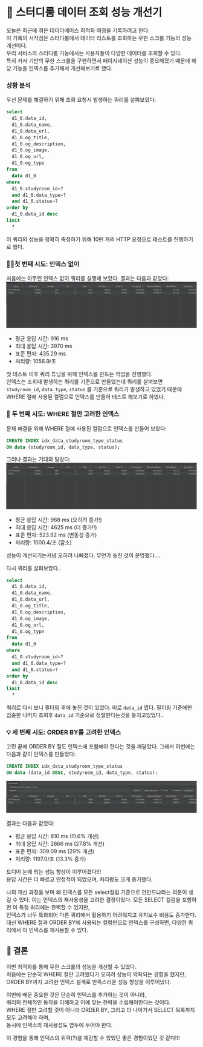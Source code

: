 # 🚀 스터디룸 데이터 조회 성능 개선기


오늘은 최근에 겪은 데이터베이스 최적화 여정을 기록하려고 한다.  
이 기록의 시작점은 스터디룸에서 데이터 리스트를 조회하는 무한 스크롤 기능의 성능 개선이다.  
우리 서비스의 스터디룸 기능에서는 사용자들이 다양한 데이터를 조회할 수 있다.  
특히 커서 기반의 무한 스크롤을 구현하면서 페이지네이션 성능이 중요해졌기 때문에 
해당 기능을 인덱스를 추가해서 개선해보기로 했다.  

### 상황 분석

우선 문제를 해결하기 위해 조회 요청시 발생하는 쿼리를 살펴보았다.  

```sql
select
  d1_0.data_id,
  d1_0.data_name,
  d1_0.data_url,
  d1_0.og_title,
  d1_0.og_description,
  d1_0.og_image,
  d1_0.og_url,
  d1_0.og_type
from
  data d1_0
where
  d1_0.studyroom_id=?
  and d1_0.data_type=?
  and d1_0.status=?
order by
  d1_0.data_id desc
limit
  ?
```

이 쿼리의 성능을 정확히 측정하기 위해 10만 개의 HTTP 요청으로 테스트를 진행하기로 했다.  


### 🏃🏻첫 번째 시도: 인덱스 없이 
처음에는 아무런 인덱스 없이 쿼리를 실행해 보았다. 결과는 다음과 같았다:
![첫시도.png](%EC%B2%AB%EC%8B%9C%EB%8F%84.png)  
- 평균 응답 시간: 916 ms
- 최대 응답 시간: 3970 ms
- 표준 편차: 435.29 ms
- 처리량: 1056.9/초



첫 테스트 이후 쿼리 튜닝을 위해 인덱스를 만드는 작업을 진행했다.  
인덱스는 조회때 발생하는 쿼리를 기준으로 만들었는데 쿼리를 살펴보면 
`studyroom_id`, `data_type`, `status` 를 기준으로 쿼리가 발생하고 있었기 때문에  
WHERE 절에 사용된 컬럼으로 인덱스를 만들어 테스트 해보기로 하였다.  

### 🤔 두 번째 시도: WHERE 절만 고려한 인덱스
문제 해결을 위해 WHERE 절에 사용된 컬럼으로 인덱스를 만들어 보았다:

```sql
CREATE INDEX idx_data_studyroom_type_status
ON data (studyroom_id, data_type, status);

```

그러나 결과는 기대와 달랐다:
![두번째.png](%EB%91%90%EB%B2%88%EC%A7%B8.png)  

- 평균 응답 시간: 968 ms (오히려 증가!)
- 최대 응답 시간: 4625 ms (더 증가!!)
- 표준 편차: 523.92 ms (변동성 증가)
- 처리량: 1000.4/초 (감소)

성능이 개선되기는커녕 오히려 나빠졌다. 무언가 놓친 것이 분명했다....

다시 쿼리를 살펴보았다..

```sql
select
  d1_0.data_id,
  d1_0.data_name,
  d1_0.data_url,
  d1_0.og_title,
  d1_0.og_description,
  d1_0.og_image,
  d1_0.og_url,
  d1_0.og_type
from
  data d1_0
where
  d1_0.studyroom_id=?
  and d1_0.data_type=?
  and d1_0.status=?
order by
  d1_0.data_id desc
limit
  ?
```

쿼리르 다시 보니 필터링 후에 놓진 것이 있었다. 비로 `data_id` 였다. 
필터링 기준에만 집중한 나머지 조회후 `data_id` 기준으로 정렬한다는것을 놓지고있었다..

### 💡 세 번째 시도: ORDER BY를 고려한 인덱스
고민 끝에 ORDER BY 절도 인덱스에 포함해야 한다는 것을 깨달았다. 그래서 이번에는 다음과 같이 인덱스를 만들었다:

```sql
CREATE INDEX idx_data_studyroom_type_status
ON data (data_id DESC, studyroom_id, data_type, status);

```

![세번째.png](%EC%84%B8%EB%B2%88%EC%A7%B8.png)  

결과는 다음과 같았다:

- 평균 응답 시간: 810 ms (11.6% 개선)
- 최대 응답 시간: 2866 ms (27.8% 개선)
- 표준 편차: 309.09 ms (29% 개선)
- 처리량: 1197.0/초 (13.3% 증가)

드디어 눈에 띄는 성능 향상이 이루어졌다!!!  
응답 시간은 더 빠르고 안정적이 되었으며, 처리량도 크게 증가했다.  
  

  


나의 개선 과정을 보며 왜 인덱스를 모든 select컬럼 기준으로 안만드냐라는 의문이 생길 수 있다.
이는 인덱스의 재사용성을 고려한 결정이었다. 모든 SELECT 컬럼을 포함하면 이 특정 쿼리에는 완벽할 수 있지만,  
인덱스가 너무 특화되어 다른 쿼리에서 활용하기 어려워지고 유지보수 비용도 증가한다.  
대신 WHERE 절과 ORDER BY에 사용되는 컬럼만으로 인덱스를 구성하면, 다양한 쿼리에서 이 인덱스를 재사용할 수 있다.  

## 🚀 결론
이번 최적화를 통해 무한 스크롤의 성능을 개선할 수 있었다.  
처음에는 단순히 WHERE 절만 고려했다가 오히려 성능이 악화되는 경험을 했지만,   
ORDER BY까지 고려한 인덱스 설계로 만족스러운 성능 향상을 이루어냈다.

이번에 배운 중요한 것은 단순히 인덱스를 추가하는 것이 아니라,  
쿼리의 전체적인 동작을 이해하고 이에 맞는 전략을 수립해야한다는 것이다.  
WHERE 절만 고려할 것이 아니라
ORDER BY, 그리고 더 나아가서 SELECT 목록까지 모두 고려해야 하며,  
동시에 인덱스의 재사용성도 염두에 두어야 한다.

이 경험을 통해 인덱스의 위력(?)을 체감할 수 있었던 좋은 경험이었던 것 같다!!!



